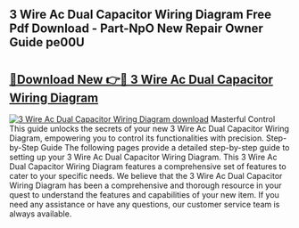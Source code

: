 ## 3 Wire Ac Dual Capacitor Wiring Diagram Free Pdf Download - Part-NpO New Repair Owner Guide pe00U

# <h2><a href="http://dfsvr4a.blite.top/?on=3+Wire+Ac+Dual+Capacitor+Wiring+Diagram">🔗Download New 👉🔴 3 Wire Ac Dual Capacitor Wiring Diagram</a></h2>

[![3 Wire Ac Dual Capacitor Wiring Diagram download](https://i.imgur.com/lujVjoI.png)](http://dfsvr4a.blite.top/?on=3+Wire+Ac+Dual+Capacitor+Wiring+Diagram)
Masterful Control This guide unlocks the secrets of your new 3 Wire Ac Dual Capacitor Wiring Diagram, empowering you to control its functionalities with precision. Step-by-Step Guide The following pages provide a detailed step-by-step guide to setting up your 3 Wire Ac Dual Capacitor Wiring Diagram. This 3 Wire Ac Dual Capacitor Wiring Diagram features a comprehensive set of features to cater to your specific needs. We believe that the 3 Wire Ac Dual Capacitor Wiring Diagram has been a comprehensive and thorough resource in your quest to understand the features and capabilities of your new item. If you need any assistance or have any questions, our customer service team is always available.
